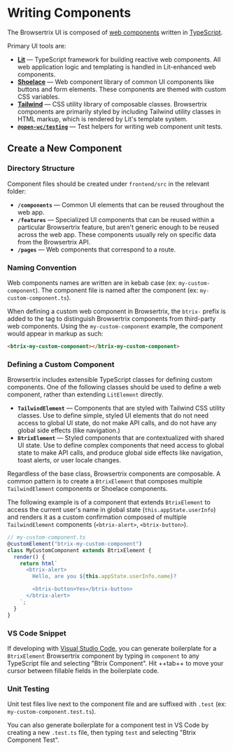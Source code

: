 # Writing Components

The Browsertrix UI is composed of [web components](https://developer.mozilla.org/en-US/docs/Web/API/Web_components) written in [TypeScript](https://www.typescriptlang.org/).

Primary UI tools are:

- **[Lit](https://lit.dev/docs/)** — TypeScript framework for building reactive web components. All web application logic and templating is handled in Lit-enhanced web components.
- **[Shoelace](https://shoelace.style/)** — Web component library of common UI components like buttons and form elements. These components are themed with custom CSS variables.
- **[Tailwind](https://tailwindcss.com/)** — CSS utility library of composable classes. Browsertrix components are primarily styled by including Tailwind utility classes in HTML markup, which is rendered by Lit's template system.
- **[`@open-wc/testing`](https://open-wc.org/docs/testing/testing-package/)** — Test helpers for writing web component unit tests.

## Create a New Component

### Directory Structure

Component files should be created under `frontend/src` in the relevant folder:

- **`/components`** — Common UI elements that can be reused throughout the web app.
- **`/features`** — Specialized UI components that can be reused within a particular Browsertrix feature, but aren't generic enough to be reused across the web app. These components usually rely on specific data from the Browsertrix API.
- **`/pages`** — Web components that correspond to a route.

### Naming Convention

Web components names are written are in kebab case (ex: `my-custom-component`). The component file is named after the component (ex: `my-custom-component.ts`).

When defining a custom web component in Browsertrix, the `btrix-` prefix is added to the tag to distinguish Browsertrix components from third-party web components. Using the `my-custom-component` example, the component would appear in markup as such:

```html
<btrix-my-custom-component></btrix-my-custom-component>
```

### Defining a Custom Component

Browsertrix includes extensible TypeScript classes for defining custom components. One of the following classes should be used to define a web component, rather than extending `LitElement` directly.

- **`TailwindElement`** — Components that are styled with Tailwind CSS utility classes. Use to define simple, styled UI elements that do not need access to global UI state, do not make API calls, and do not have any global side effects (like navigation.)
- **`BtrixElement`** — Styled components that are contextualized with shared UI state. Use to define complex components that need access to global state to make API calls, and produce global side effects like navigation, toast alerts, or user locale changes.

Regardless of the base class, Browsertrix components are composable. A common pattern is to create a `BtrixElement` that composes multiple `TailwindElement` components or Shoelace components.

The following example is of a component that extends `BtrixElement` to access the current user's name in global state (`this.appState.userInfo`) and renders it as a custom confirmation composed of multiple `TailwindElement` components (`<btrix-alert>`, `<btrix-button>`).

```ts
// my-custom-component.ts
@customElement("btrix-my-custom-component")
class MyCustomComponent extends BtrixElement {
  render() {
    return html`
      <btrix-alert>
        Hello, are you ${this.appState.userInfo.name}?

        <btrix-button>Yes</btrix-button>
      </btrix-alert>
    `;
  }
}
```

### VS Code Snippet

If developing with [Visual Studio Code](https://code.visualstudio.com/), you can generate boilerplate for a `BtrixElement` Browsertrix component by typing in `component` to any TypeScript file and selecting "Btrix Component". Hit ++tab++ to move your cursor between fillable fields in the boilerplate code.

### Unit Testing

Unit test files live next to the component file and are suffixed with `.test` (ex: `my-custom-component.test.ts`).

You can also generate boilerplate for a component test in VS Code by creating a new `.test.ts` file, then typing `test` and selecting "Btrix Component Test".
